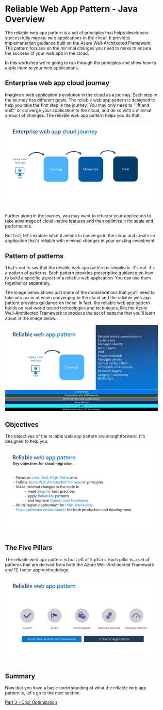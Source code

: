 # Reliable Web App Pattern - Java Overview

The reliable web app pattern is a set of principles that helps developers successfully migrate web applications to the cloud. It provides implementation guidance built on the Azure Well-Architected Framework. The pattern focuses on the minimal changes you need to make to ensure the success of your web app in the cloud.

In this workshop we're going to run through the principles and show how to apply them to your web applications.

## Enterprise web app cloud journey

Imagine a web application's evolution in the cloud as a journey. Each step in the journey has different goals. The reliable web app pattern is designed to help you take the first step in the journey. You may only need to "lift and shift" or converge your application to the cloud, and do so with a minimal amount of changes. The reliable web app pattern helps you do that.

![Enterprise web app cloud journey](./images/enterprise-web-app-cloud-journey.png)

Further along in the journey, you may want to refactor your application to take advantage of cloud-native features and then optimize it for scale and performance.

But first, let's explore what it means to converge in the cloud and create an application that's reliable with minimal changes in your existing investment.

## Pattern of patterns

That's not to say that the reliable web app pattern is simpilistic. It's not. It's a pattern of patterns. Each pattern provides prescriptive guidance on how to build a specific aspect of a reliable web application. You can use them together or separately.

The image below shows just some of the considerations that you'll need to take into account when converging to the cloud and the reliable web app pattern provides guidance on those. In fact, the reliable web app pattern builds on real-world tested technologies and techniques, like the Azure Well-Architected Framework to produce the set of patterns that you'll learn about in the image below.

![Pattern of patterns](./images/pattern-of-patterns.png)

## Objectives

The objectives of the reliable web app pattern are straightforward. It's designed to help you:

![Objectives](./images/objectives.png)

## The Five Pillars

The reliable web app pattern is built off of 5 pillars. Each pillar is a set of patterns that are derived from both the Azure Well-Architected Framework and 12-factor app methodology.

![The Five Pillars](./images/the-five-pillars.png)

## Summary

Now that you have a basic understanding of what the reliable web app pattern is, let's go to the next section.

[Part 3 - Cost Optimization ](../Part3-Cost-Optimization/README.md)